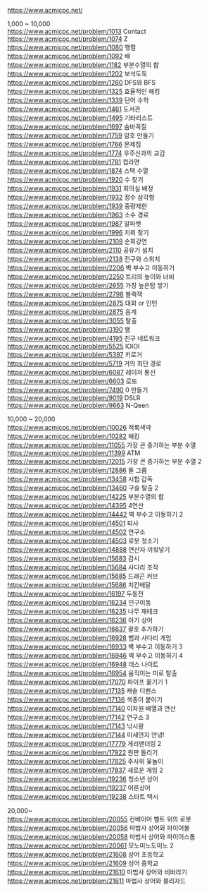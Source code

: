 https://www.acmicpc.net/

1,000 ~ 10,000 <br>
https://www.acmicpc.net/problem/1013 Contact <br>
https://www.acmicpc.net/problem/1074 Z <br>
https://www.acmicpc.net/problem/1080 행렬 <br>
https://www.acmicpc.net/problem/1092 배 <br>
https://www.acmicpc.net/problem/1182 부분수열의 합 <br>
https://www.acmicpc.net/problem/1202 보석도둑 <br>
https://www.acmicpc.net/problem/1260 DFS와 BFS <br>
https://www.acmicpc.net/problem/1325 효율적인 해킹 <br>
https://www.acmicpc.net/problem/1339 단어 수학 <br>
https://www.acmicpc.net/problem/1461 도서관 <br>
https://www.acmicpc.net/problem/1495 기타리스트 <br>
https://www.acmicpc.net/problem/1697 숨바꼭질 <br>
https://www.acmicpc.net/problem/1759 암호 만들기 <br>
https://www.acmicpc.net/problem/1766 문제집 <br>
https://www.acmicpc.net/problem/1774 우주신과의 교감 <br>
https://www.acmicpc.net/problem/1781 컵라면 <br>
https://www.acmicpc.net/problem/1874 스택 수열 <br>
https://www.acmicpc.net/problem/1920 수 찾기 <br>
https://www.acmicpc.net/problem/1931 회의실 배정 <br>
https://www.acmicpc.net/problem/1932 정수 삼각형 <br>
https://www.acmicpc.net/problem/1939 중량제한 <br>
https://www.acmicpc.net/problem/1963 소수 경로 <br>
https://www.acmicpc.net/problem/1987 알파벳 <br>
https://www.acmicpc.net/problem/1996 지뢰 찾기 <br>
https://www.acmicpc.net/problem/2109 순회강연 <br>
https://www.acmicpc.net/problem/2110 공유기 설치 <br>
https://www.acmicpc.net/problem/2138 전구와 스위치 <br>
https://www.acmicpc.net/problem/2206 벽 부수고 이동하기 <br>
https://www.acmicpc.net/problem/2250 트리의 높이와 너비 <br>
https://www.acmicpc.net/problem/2655 가장 높은탑 쌓기 <br>
https://www.acmicpc.net/problem/2798 블랙잭 <br>
https://www.acmicpc.net/problem/2875 대회 or 인턴 <br>
https://www.acmicpc.net/problem/2875 음계 <br>
https://www.acmicpc.net/problem/3055 탈출 <br>
https://www.acmicpc.net/problem/3190 뱀 <br>
https://www.acmicpc.net/problem/4195 친구 네트워크 <br>
https://www.acmicpc.net/problem/5525 IOIOI <br>
https://www.acmicpc.net/problem/5397 키로거 <br>
https://www.acmicpc.net/problem/5719 거의 최단 경로 <br>
https://www.acmicpc.net/problem/6087 레이저 통신 <br>
https://www.acmicpc.net/problem/6603 로또 <br>
https://www.acmicpc.net/problem/7490 0 만들기 <br>
https://www.acmicpc.net/problem/9019 DSLR <br>
https://www.acmicpc.net/problem/9663 N-Qeen <br>


10,000 ~ 20,000 <br>
https://www.acmicpc.net/problem/10026 적록색약 <br>
https://www.acmicpc.net/problem/10282 해킹 <br>
https://www.acmicpc.net/problem/11055 가장 큰 증가하는 부분 수열 <br>
https://www.acmicpc.net/problem/11399 ATM <br>
https://www.acmicpc.net/problem/12015 가장 큰 증가하는 부분 수열 2 <br>
https://www.acmicpc.net/problem/12886 돌 그룹 <br>
https://www.acmicpc.net/problem/13458 시험 감독 <br>
https://www.acmicpc.net/problem/13460 구슬 탈출 2 <br>
https://www.acmicpc.net/problem/14225 부분수열의 합 <br>
https://www.acmicpc.net/problem/14395 4연산 <br>
https://www.acmicpc.net/problem/14442 벽 부수고 이동하기 2 <br>
https://www.acmicpc.net/problem/14501 퇴사 <br>
https://www.acmicpc.net/problem/14502 연구소 <br>
https://www.acmicpc.net/problem/14503 로봇 청소기 <br>
https://www.acmicpc.net/problem/14888 연산자 끼워넣기 <br>
https://www.acmicpc.net/problem/15683 감시 <br>
https://www.acmicpc.net/problem/15684 사다리 조작 <br>
https://www.acmicpc.net/problem/15685 드래곤 커브 <br>
https://www.acmicpc.net/problem/15686 치킨배달 <br>
https://www.acmicpc.net/problem/16197 두동전 <br>
https://www.acmicpc.net/problem/16234 인구이동 <br>
https://www.acmicpc.net/problem/16235 나무 재테크 <br>
https://www.acmicpc.net/problem/16236 아기 상어 <br>
https://www.acmicpc.net/problem/16637 괄호 추가하기 <br>
https://www.acmicpc.net/problem/16928 뱀과 사다리 게임 <br>
https://www.acmicpc.net/problem/16933 벽 부수고 이동하기 3 <br>
https://www.acmicpc.net/problem/16946 벽 부수고 이동하기 4 <br>
https://www.acmicpc.net/problem/16948 데스 나이트 <br>
https://www.acmicpc.net/problem/16954 움직이는 미로 탈출 <br>
https://www.acmicpc.net/problem/17070 파이프 옮기기 1 <br>
https://www.acmicpc.net/problem/17135 캐슬 디펜스 <br>
https://www.acmicpc.net/problem/17136 색종이 붙이기 <br>
https://www.acmicpc.net/problem/17140 이차원 배열과 연산 <br>
https://www.acmicpc.net/problem/17142 연구소 3 <br>
https://www.acmicpc.net/problem/17143 낚시왕 <br>
https://www.acmicpc.net/problem/17144 미세먼지 안녕! <br>
https://www.acmicpc.net/problem/17779 게리맨더링 2 <br>
https://www.acmicpc.net/problem/17822 원판 돌리기 <br>
https://www.acmicpc.net/problem/17825 주사위 윷놀이 <br>
https://www.acmicpc.net/problem/17837 새로운 게임 2 <br>
https://www.acmicpc.net/problem/19236 청소년 상어 <br>
https://www.acmicpc.net/problem/19237 어른상어 <br>
https://www.acmicpc.net/problem/19238 스타트 택시 <br>

20,000~ <br>
https://www.acmicpc.net/problem/20055 컨베이어 벨트 위의 로봇 <br>
https://www.acmicpc.net/problem/20056 마법사 상어와 파이어볼 <br>
https://www.acmicpc.net/problem/20058 마법사 상어와 파이어스톰 <br>
https://www.acmicpc.net/problem/20061 모노미노도미노 2 <br>
https://www.acmicpc.net/problem/21608 상어 초등학교 <br>
https://www.acmicpc.net/problem/21609 상어 중학교 <br>
https://www.acmicpc.net/problem/21610 마법사 상어와 비바라기 <br>
https://www.acmicpc.net/problem/21611 마법사 상어와 블리자드 <br>


